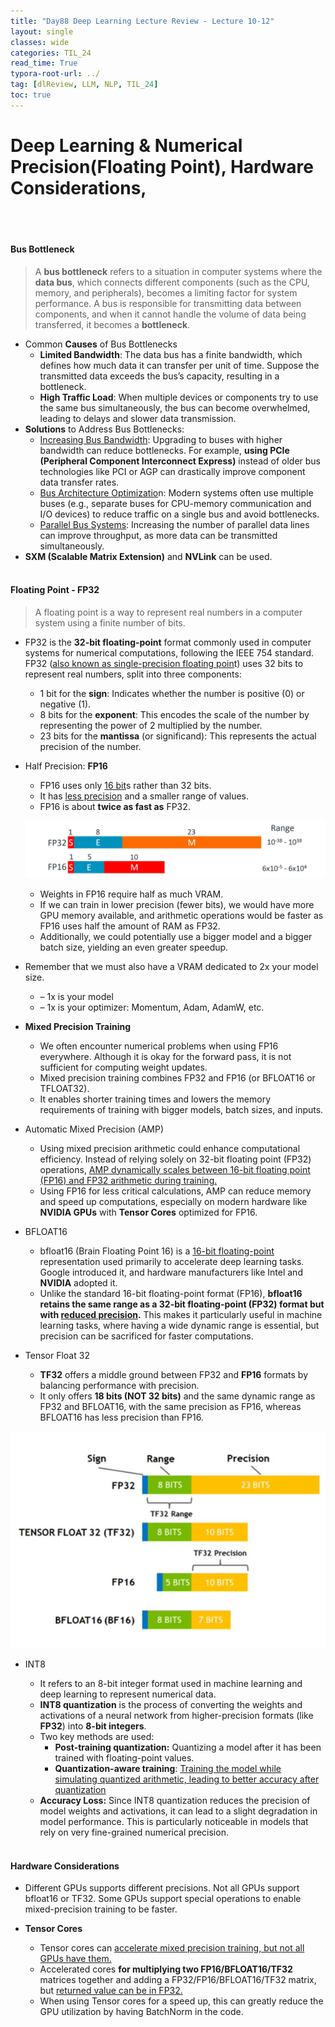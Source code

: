 ```yaml
---
title: "Day88 Deep Learning Lecture Review - Lecture 10-12"
layout: single
classes: wide
categories: TIL_24
read_time: True
typora-root-url: ../
tag: [dlReview, LLM, NLP, TIL_24]
toc: true 
---
```


# Deep Learning & Numerical Precision(Floating Point), Hardware Considerations, 



<br><Br>

#### Bus Bottleneck

> A **bus bottleneck** refers to a situation in computer systems where the **data bus**, which connects different components (such as the CPU, memory, and peripherals), becomes a limiting factor for system performance. A bus is responsible for transmitting data between components, and when it cannot handle the volume of data being transferred, it becomes a **bottleneck**.

- Common **Causes** of Bus Bottlenecks
  - **Limited Bandwidth**: The data bus has a finite bandwidth, which defines how much data it can transfer per unit of time. Suppose the transmitted data exceeds the bus’s capacity, resulting in a bottleneck.
  - **High Traffic Load**: When multiple devices or components try to use the same bus simultaneously, the bus can become overwhelmed, leading to delays and slower data transmission.
- **Solutions** to Address Bus Bottlenecks:
  - <u>Increasing Bus Bandwidth</u>: Upgrading to buses with higher bandwidth can reduce bottlenecks. For example, **using PCIe (Peripheral Component Interconnect Express)** instead of older bus technologies like PCI or AGP can drastically improve component data transfer rates.
  - <u>Bus Architecture Optimizatio</u>n: Modern systems often use multiple buses (e.g., separate buses for CPU-memory communication and I/O devices) to reduce traffic on a single bus and avoid bottlenecks.
  - <u>Parallel Bus Systems</u>: Increasing the number of parallel data lines can improve throughput, as more data can be transmitted simultaneously.
- **SXM (Scalable Matrix Extension)** and **NVLink** can be used.<br><br>







#### Floating Point - FP32

> A floating point is a way to represent real numbers in a computer system using a finite number of bits.

- FP32 is the **32-bit floating-point** format commonly used in computer systems for numerical computations, following the IEEE 754 standard. FP32 (<u>also known as single-precision floating poin</u>t) uses 32 bits to represent real numbers, split into three components:

  - 1 bit for the **sign**: Indicates whether the number is positive (0) or negative (1).
  - 8 bits for the **exponent**: This encodes the scale of the number by representing the power of 2 multiplied by the number.
  - 23 bits for the **mantissa** (or significand): This represents the actual precision of the number.

- Half Precision: **FP16**

  - FP16 uses only <u>16 bit</u>s rather than 32 bits.
  - It has <u>less precision</u> and a smaller range of values.
  - FP16 is about **twice as fast as** FP32.

  ![image-20241009180016174](/images/2024-10-10-TIL24_Day88_DL/image-20241009180016174.png)

  - Weights in FP16 require half as much VRAM.
  - If we can train in lower precision (fewer bits), we would have more GPU memory available, and
    arithmetic operations would be faster as FP16 uses half the amount of RAM as FP32.
  - Additionally, we could potentially use a bigger model and a bigger batch size, yielding an even greater speedup. 

- Remember that we must also have a VRAM dedicated to 2x your model size.

  - – 1x is your model
  - – 1x is your optimizer: Momentum, Adam, AdamW, etc.



- **Mixed Precision Training**
  - We often encounter numerical problems when using FP16 everywhere. Although it is okay for the forward pass, it is not sufficient for computing weight updates.
  - Mixed precision training combines FP32 and FP16 (or BFLOAT16 or TFLOAT32).
  - It enables shorter training times and lowers the memory requirements of training with bigger models, batch sizes, and inputs. 



- Automatic Mixed Precision (AMP)
  - Using mixed precision arithmetic could enhance computational efficiency. Instead of relying solely on 32-bit floating point (FP32) operations, <u>AMP dynamically scales between 16-bit floating point (FP16) and FP32 arithmetic during training.</u> 
  - Using FP16 for less critical calculations, AMP can reduce memory and speed up computations, especially on modern hardware like **NVIDIA GPUs** with **Tensor Cores** optimized for FP16.



- BFLOAT16
  - bfloat16 (Brain Floating Point 16) is a <u>16-bit floating-point</u> representation used primarily to accelerate deep learning tasks. Google introduced it, and hardware manufacturers like Intel and **NVIDIA** adopted it.
  - Unlike the standard 16-bit floating-point format (FP16), **bfloat16 retains the same range as a 32-bit floating-point (FP32) format but with <u>reduced precision</u>.** This makes it particularly useful in machine learning tasks, where having a wide dynamic range is essential, but precision can be sacrificed for faster computations.



- Tensor Float 32
  - **TF32** offers a middle ground between FP32 and **FP16** formats by balancing performance with precision.
  - It only offers **18 bits (NOT 32 bits)** and the same dynamic range as FP32 and BFLOAT16, with the same precision as FP16, whereas BFLOAT16 has less precision than FP16.



![image-20241009181210116](/images/2024-10-10-TIL24_Day88_DL/image-20241009181210116.png)



- INT8

  - It refers to an 8-bit integer format used in machine learning and deep learning to represent numerical data.
  - **INT8 quantization** is the process of converting the weights and activations of a neural network from higher-precision formats (like **FP32**) into **8-bit integers**.
  - Two key methods are used:
    - **Post-training quantization:** Quantizing a model after it has been trained with floating-point values.
    - **Quantization-aware training**: <u>Training the model while simulating quantized arithmetic, leading to better accuracy after quantization</u>
  - **Accuracy Loss:** Since INT8 quantization reduces the precision of model weights and activations, it can lead to a slight degradation in model performance. This is particularly noticeable in models that rely on very fine-grained numerical precision.<br><br>

  

  

#### Hardware Considerations

- Different GPUs supports different precisions. Not all GPUs support bfloat16 or TF32. Some GPUs support special operations to enable mixed-precision training to be faster. 

- **Tensor Cores**
  - Tensor cores can <u>accelerate mixed precision training, but not all GPUs have them.</u>
  - Accelerated cores **for multiplying two FP16/BFLOAT16/TF32** matrices together and adding a FP32/FP16/BFLOAT16/TF32 matrix, but <u>returned value can be in FP32.</u>
  - When using Tensor cores for a speed up, this can greatly reduce the GPU utilization by having BatchNorm in the code.<br><br>
